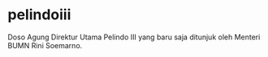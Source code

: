 # pelindoiii
Doso Agung Direktur Utama Pelindo III yang baru saja ditunjuk oleh Menteri BUMN Rini Soemarno.
